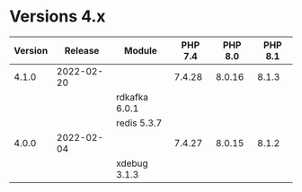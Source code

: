 <!-- markdownlint-disable MD013 -->
# Versions 4.x

| Version | Release    | Module            | PHP 7.4 | PHP 8.0 | PHP 8.1 |
|---------|------------|-------------------|---------|---------|---------|
| 4.1.0   | 2022-02-20 |                   |  7.4.28 |  8.0.16 |  8.1.3  |
|         |            | rdkafka 6.0.1     |         |         |         |
|         |            | redis 5.3.7       |         |         |         |
| 4.0.0   | 2022-02-04 |                   |  7.4.27 |  8.0.15 |  8.1.2  |
|         |            | xdebug 3.1.3      |         |         |         |

